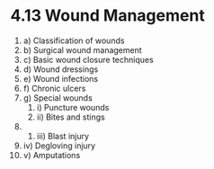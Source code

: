 # 4.13 Wound Management



1. a\)  Classification of wounds
2. b\)  Surgical wound management
3. c\)  Basic wound closure techniques
4. d\)  Wound dressings
5. e\)  Wound infections
6. f\)  Chronic ulcers
7. g\)  Special wounds
   1. i\)  Puncture wounds
   2. ii\)  Bites and stings
8.  1. iii\)  Blast injury
   2. iv\)  Degloving injury
   3. v\)  Amputations

